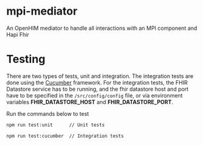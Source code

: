 # mpi-mediator
An OpenHIM mediator to handle all interactions with an MPI component  and Hapi Fhir

# Testing

There are two types of tests, unit and integration. The integration tests are done using the [Cucumber](https://cucumber.io/) framework. For the integration tests, the FHIR Datastore service has to be running, and the fhir datastore host and port have to be specified in the `/src/config/config` file, or via environment variables **FHIR_DATASTORE_HOST** and  **FHIR_DATASTORE_PORT**.

Run the commands below to test

```sh
npm run test:unit      // Unit tests

npm run test:cucumber  // Integration tests
```
